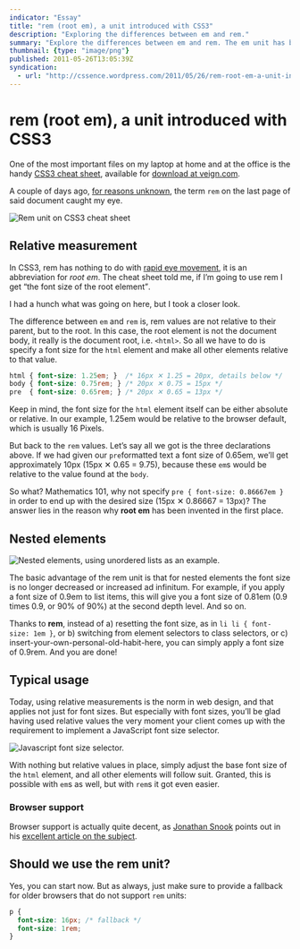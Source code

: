 ```yaml
---
indicator: "Essay"
title: "rem (root em), a unit introduced with CSS3"
description: "Exploring the differences between em and rem."
summary: "Explore the differences between em and rem. The em unit has been with us for a long time, see what rem — brought to you by CSS3 — adds to the relative measurement arena."
thumbnail: {type: "image/png"}
published: 2011-05-26T13:05:39Z
syndication:
  - url: "http://cssence.wordpress.com/2011/05/26/rem-root-em-a-unit-introduced-with-css3/"
---
```


# rem (root em), a unit introduced with CSS3

One of the most important files on my laptop at home and at the office is the handy [CSS3 cheat sheet](http://www.veign.com/reference/css3-guide.php), available for [download at veign.com](http://www.veign.com/downloads/guides/qrg0008.pdf).

A couple of days ago, [for reasons unknown](http://www.subzin.com/quotes/Futurama%3A+Into+the+Wild+Green+Yonder/For+reasons+unknown), the term `rem` on the last page of said document caught my eye.

<p><img src="/2011/rem-root-em-a-unit-introduced-with-css3.cheat-sheet.png" alt="Rem unit on CSS3 cheat sheet"></p>

## Relative measurement

In CSS3, rem has nothing to do with [rapid eye movement](http://en.wikipedia.org/wiki/Rapid_eye_movement_sleep), it is an abbreviation for _root em_. The cheat sheet told me, if I’m going to use rem I get <q>the font size of the root element</q>.

I had a hunch what was going on here, but I took a closer look.

The difference between `em` and `rem` is, rem values are not relative to their parent, but to the root. In this case, the root element is not the document body, it really is the document root, i.e. `<html>`. So all we have to do is specify a font size for the `html` element and make all other elements relative to that value.

```css
html { font-size: 1.25em; }  /* 16px ✕ 1.25 = 20px, details below */
body { font-size: 0.75rem; } /* 20px ✕ 0.75 = 15px */
pre  { font-size: 0.65rem; } /* 20px ✕ 0.65 = 13px */
```

Keep in mind, the font size for the `html` element itself can be either absolute or relative. In our example, 1.25em would be relative to the browser default, which is usually 16 Pixels.

But back to the `rem` values. Let’s say all we got is the three declarations above. If we had given our `pre`formatted text a font size of 0.65em, we’ll get approximately 10px (15px ✕ 0.65 = 9.75), because these `em`s would be relative to the value found at the `body`.

So what? Mathematics 101, why not specify `pre { font-size: 0.86667em }` in order to end up with the desired size (15px ✕ 0.86667 = 13px)? The answer lies in the reason why **root em** has been invented in the first place.

## Nested elements

<p><img src="/2011/rem-root-em-a-unit-introduced-with-css3.nested-elements.png" alt="Nested elements, using unordered lists as an example."></p>

The basic advantage of the rem unit is that for nested elements the font size is no longer decreased or increased <span lang="la">ad infinitum</span>. For example, if you apply a font size of 0.9em to list items, this will give you a font size of 0.81em (0.9 times 0.9, or 90% of 90%) at the second depth level. And so on.

Thanks to **rem**, instead of a) resetting the font size, as in `li li { font-size: 1em }`, or b) switching from element selectors to class selectors, or c) insert-your-own-personal-old-habit-here, you can simply apply a font size of 0.9rem. And you are done!

## Typical usage

Today, using relative measurements is the norm in web design, and that applies not just for font sizes. But especially with font sizes, you’ll be glad having used relative values the very moment your client comes up with the requirement to implement a JavaScript font size selector.

<p><img src="/2011/rem-root-em-a-unit-introduced-with-css3.font-size-selector.png" alt="Javascript font size selector."></p>

With nothing but relative values in place, simply adjust the base font size of the `html` element, and all other elements will follow suit. Granted, this is possible with `em`s as well, but with `rem`s it got even easier.

### Browser support

Browser support is actually quite decent, as [Jonathan Snook](http://twitter.com/snookca) points out in his [excellent article on the subject](http://snook.ca/archives/html_and_css/font-size-with-rem).

## Should we use the rem unit?

Yes, you can start now. But as always, just make sure to provide a fallback for older browsers that do not support `rem` units:

```css
p {
  font-size: 16px; /* fallback */
  font-size: 1rem;
}
```
